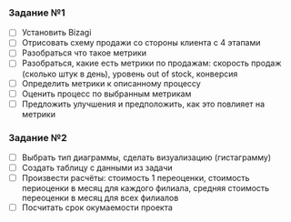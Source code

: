 ### Задание №1
- [ ]  Установить Bizagi
- [ ]  Отрисовать схему продажи со стороны клиента с 4 этапами
- [ ]  Разобраться что такое метрики
- [ ]  Разобраться, какие есть метрики по продажам: скорость продаж (сколько штук в день), уровень out of stock, конверсия
- [ ]  Определить метрики  к описанному процессу
- [ ]  Оценить процесс по выбранным метрикам
- [ ]  Предложить улучшения и предположить, как это повлияет на метрики
### Задание №2
- [ ]  Выбрать тип диаграммы, сделать визуализацию (гистаграмму)
- [ ]  Создать таблицу с данными из задачи 
- [ ]  Произвести расчёты: стоимость 1 переоценки, стоимость периоценки в месяц для каждого филиала, средняя стоимость переоценки в месяц  для всех филиалов
- [ ] Посчитать срок окумаемости проекта